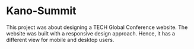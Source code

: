 # Kano-Summit
This project was about designing a TECH Global Conference website. The website was built with a responsive design approach. Hence, it has a different view for mobile and desktop users.

